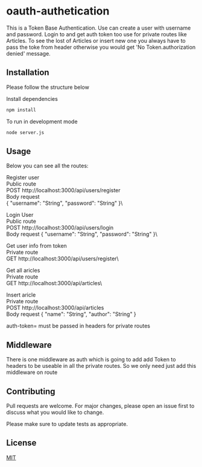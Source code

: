 # oauth-authetication
This is a Token Base Authentication. Use can create a user with username and password.
Login to and get auth token too use for private routes like Articles. To see the lost of Articles or insert new one you always have to pass the toke from header otherwise you would get 'No Token.authorization denied' message.
## Installation

Please follow the structure below 

Install dependencies
```bash
npm install 
```
To run in development mode
```bash
node server.js
```

## Usage
Below you can see all the routes:

Register user\
Public route\
POST http://localhost:3000/api/users/register\
Body request\
{
    "username": "String",
    "password": "String"
}\

Login User\
Public route\
POST http://localhost:3000/api/users/login\
Body request
{
    "username": "String",
    "password": "String"
}\

Get user info from token\
Private route\
GET http://localhost:3000/api/users/register\

Get all aricles\
Private route\
GET http://localhost:3000/api/articles\

Insert aricle\
Private route\
POST http://localhost:3000/api/articles\
Body request
{
    "name": "String",
    "author": "String"
}

auth-token=<Token> must be passed in headers for private routes

## Middleware
There is one middleware as auth which is going to add add Token to headers to be useable in all the private routes. So we only need just add this middleware on route

## Contributing
Pull requests are welcome. For major changes, please open an issue first to discuss what you would like to change.

Please make sure to update tests as appropriate.

## License
[MIT](https://choosealicense.com/licenses/mit/)